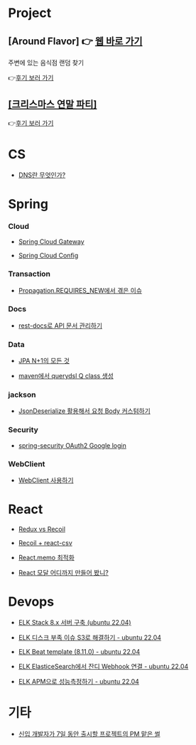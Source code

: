 # Project

## [Around Flavor] 👉 [웹 바로 가기](https://aroundflavor.tetedo.com/)

주변에 있는 음식점 랜덤 찾기

👉[후기 보러 가기](https://github.com/TeTedo/blog-code/tree/main/AroundFlavor)

## [[크리스마스 연말 파티]](https://github.com/TeTedo/blog-code/tree/main/party)

👉[후기 보러 가기](https://blog.tetedo.com/376)

# CS

- [DNS란 무엇인가?](https://github.com/TeTedo/blog-code/tree/main/cs-dns)

# Spring

### Cloud

- [Spring Cloud Gateway](https://github.com/TeTedo/blog-code/tree/main/spring-cloud-gateway)

- [Spring Cloud Config](https://github.com/TeTedo/blog-code/tree/main/spring-cloud-config)

### Transaction

- [Propagation.REQUIRES_NEW에서 겪은 이슈](https://github.com/TeTedo/blog-code/tree/main/springboot-propagation-required-new)

### Docs

- [rest-docs로 API 문서 관리하기](https://github.com/TeTedo/blog-code/tree/main/spring-rest-docs)

### Data

- [JPA N+1의 모든 것](https://github.com/TeTedo/blog-code/tree/main/spring-boot-jpa-N%2B1)

- [maven에서 querydsl Q class 생성](https://github.com/TeTedo/blog-code/tree/main/querydsl-maven-setting)

### jackson

- [JsonDeserialize 활용해서 요청 Body 커스텀하기](https://github.com/TeTedo/blog-code/tree/main/spring-boot-jackson)

### Security

- [spring-security OAuth2 Google login](https://github.com/TeTedo/blog-code/tree/main/spring-security-oauth)

### WebClient

- [WebClient 사용하기](https://github.com/TeTedo/blog-code/tree/main/spring-boot-webclient)

# React

- [Redux vs Recoil](https://github.com/TeTedo/blog-code/tree/main/react-redux-recoil)

- [Recoil + react-csv](https://github.com/TeTedo/blog-code/tree/main/react-csv-download)

- [React.memo 최적화](https://github.com/TeTedo/blog-code/tree/main/react-render-optimization/memo)

- [React 모달 어디까지 만들어 봤니?](https://github.com/TeTedo/blog-code/tree/main/react-modal)

# Devops

- [ELK Stack 8.x 서버 구축 (ubuntu 22.04)](https://github.com/TeTedo/blog-code/tree/main/elk-install)

- [ELK 디스크 부족 이슈 S3로 해결하기 - ubuntu 22.04](https://github.com/TeTedo/blog-code/tree/main/elk-storage-issue)

- [ELK Beat template (8.11.0) - ubuntu 22.04](https://github.com/TeTedo/blog-code/tree/main/elk-beat-template)

- [ELK ElasticeSearch에서 잔디 Webhook 연결 - ubuntu 22.04](https://github.com/TeTedo/blog-code/tree/main/elk-webhook)

- [ELK APM으로 성능측정하기 - ubuntu 22.04](https://github.com/TeTedo/blog-code/tree/main/elk-apm)

# 기타

- [신입 개발자가 7일 동안 출시할 프로젝트의 PM 맡은 썰](https://github.com/TeTedo/blog-code/tree/main/etc-pm)
